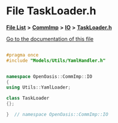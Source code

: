 

# File TaskLoader.h

[**File List**](files.md) **>** [**CommImp**](dir_6202b98a8704f42b1ea358646461643f.md) **>** [**IO**](dir_3b1940e7bde9c1f91eabae8dc723b4f2.md) **>** [**TaskLoader.h**](_task_loader_8h.md)

[Go to the documentation of this file](_task_loader_8h.md)


```C++

#pragma once
#include "Models/Utils/YamlHandler.h"


namespace OpenOasis::CommImp::IO
{
using Utils::YamlLoader;

class TaskLoader
{};

}  // namespace OpenOasis::CommImp::IO
```



